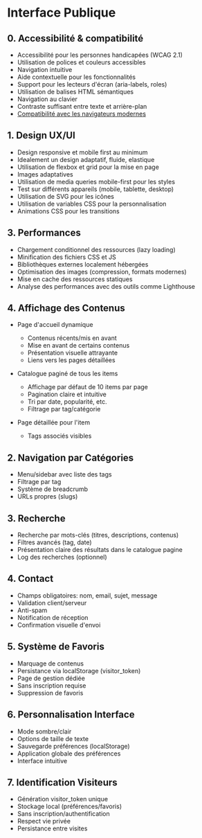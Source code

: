 
# Interface Publique

## 0. Accessibilité & compatibilité
- Accessibilité pour les personnes handicapées (WCAG 2.1)
- Utilisation de polices et couleurs accessibles
- Navigation intuitive
- Aide contextuelle pour les fonctionnalités
- Support pour les lecteurs d'écran (aria-labels, roles)
- Utilisation de balises HTML sémantiques
- Navigation au clavier
- Contraste suffisant entre texte et arrière-plan
- [Compatibilité avec les navigateurs modernes](browser_compatibility.md)


## 1. Design UX/UI
- Design responsive et mobile first au minimum
- Idealement un design adaptatif, fluide, elastique
- Utilisation de flexbox et grid pour la mise en page
- Images adaptatives
- Utilisation de media queries mobile-first pour les styles
- Test sur différents appareils (mobile, tablette, desktop)
- Utilisation de SVG pour les icônes
- Utilisation de variables CSS pour la personnalisation
- Animations CSS pour les transitions

## 3. Performances
- Chargement conditionnel des ressources (lazy loading)
- Minification des fichiers CSS et JS
- Bibliothèques externes localement hébergées
- Optimisation des images (compression, formats modernes)
- Mise en cache des ressources statiques
- Analyse des performances avec des outils comme Lighthouse


## 4. Affichage des Contenus

- Page d'accueil dynamique
    - Contenus récents/mis en avant
    - Mise en avant de certains contenus
    - Présentation visuelle attrayante
    - Liens vers les pages détaillées

- Catalogue paginé de tous les items
    - Affichage par défaut de 10 items par page
    - Pagination claire et intuitive
    - Tri par date, popularité, etc.
    - Filtrage par tag/catégorie

- Page détaillée pour l'item
    - Tags associés visibles

## 2. Navigation par Catégories
- Menu/sidebar avec liste des tags
- Filtrage par tag
- Système de breadcrumb
- URLs propres (slugs)

## 3. Recherche
- Recherche par mots-clés (titres, descriptions, contenus)
- Filtres avancés (tag, date)
- Présentation claire des résultats dans le catalogue pagine
- Log des recherches (optionnel)

## 4. Contact
- Champs obligatoires: nom, email, sujet, message
- Validation client/serveur
- Anti-spam
- Notification de réception
- Confirmation visuelle d'envoi

## 5. Système de Favoris
- Marquage de contenus
- Persistance via localStorage (visitor_token)
- Page de gestion dédiée
- Sans inscription requise
- Suppression de favoris

## 6. Personnalisation Interface
- Mode sombre/clair
- Options de taille de texte
- Sauvegarde préférences (localStorage)
- Application globale des préférences
- Interface intuitive

## 7. Identification Visiteurs
- Génération visitor_token unique
- Stockage local (préférences/favoris)
- Sans inscription/authentification
- Respect vie privée
- Persistance entre visites